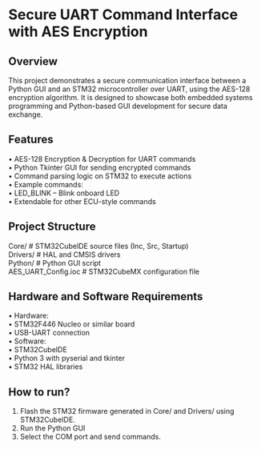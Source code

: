 # Secure UART Command Interface with AES Encryption
## Overview
This project demonstrates a secure communication interface between a Python GUI and an STM32 microcontroller over UART, using the AES-128 encryption algorithm. It is designed to showcase both embedded systems programming and Python-based GUI development for secure data exchange.
## Features
• AES-128 Encryption & Decryption for UART commands  
• Python Tkinter GUI for sending encrypted commands  
• Command parsing logic on STM32 to execute actions  
• Example commands:  
  • LED_BLINK – Blink onboard LED  
  • Extendable for other ECU-style commands  
## Project Structure
Core/           # STM32CubeIDE source files (Inc, Src, Startup)  
Drivers/        # HAL and CMSIS drivers  
Python/         # Python GUI script  
AES_UART_Config.ioc  # STM32CubeMX configuration file  
## Hardware and Software Requirements
• Hardware:  
  • STM32F446 Nucleo or similar board  
  • USB-UART connection  
• Software:  
  • STM32CubeIDE  
  • Python 3 with pyserial and tkinter  
  • STM32 HAL libraries  
## How to run?
1. Flash the STM32 firmware generated in Core/ and Drivers/ using STM32CubeIDE.
2. Run the Python GUI
3. Select the COM port and send commands.
